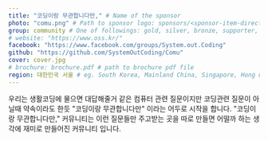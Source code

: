 ```yaml
---
title: "코딩이랑 무관합니다만," # Name of the sponsor
photo: "comu.png" # Path to sponsor logo: sponsors/<sponsor-item-directory>/logo.png
group: community # One of followings: gold, silver, bronze, supporter, infra, record, videoi18n, swag, partner
# website: "https://www.oss.kr/"
facebook: "https://www.facebook.com/groups/System.out.Coding"
github: "https://github.com/SystemOutCoding/Comu"
cover: cover.jpg
# brochure: brochure.pdf # path to brochure pdf file
region: 대한민국 서울 # eg. South Korea, Mainland China, Singapore, Hong Kong, Taiwan ...
---
```


우리는 생활코딩에 물으면 대답해줄거 같은 컴퓨터 관련 질문이지만 코딩관련 질문이 아닐때 약속이라도 한듯 "코딩이랑 무관합니다만" 이라는 어두로 시작을 합니다. 
"코딩이랑 무관합니다만," 커뮤니티는 이런 질문들만 주고받는 곳을 따로 만들면 어떨까 하는 생각에 재미로 만들어진 커뮤니티 입니다.